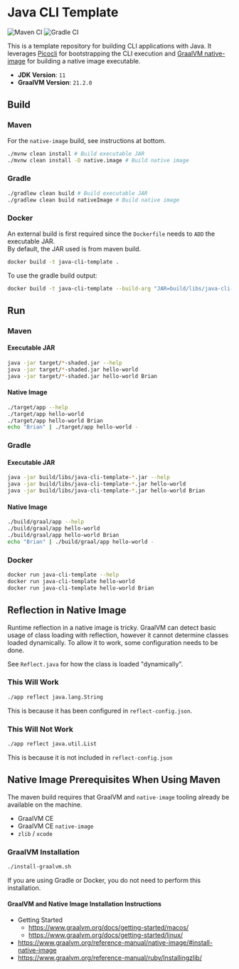 # Java CLI Template

![Maven CI](https://github.com/brianwyka/java-cli-template/actions/workflows/maven-ci.yml/badge.svg) 
![Gradle CI](https://github.com/brianwyka/java-cli-template/actions/workflows/gradle-ci.yml/badge.svg)

This is a template repository for building CLI applications with Java.  It leverages
[Picocli](https://picocli.info/) for bootstrapping the CLI execution and 
[GraalVM native-image](https://www.graalvm.org/reference-manual/native-image/) for building 
a native image executable.

* **JDK Version**: `11`
* **GraalVM Version**: `21.2.0` 

## Build

### Maven
For the `native-image` build, see instructions at bottom.

```sh
./mvnw clean install # Build executable JAR
./mvnw clean install -D native.image # Build native image
```

### Gradle
```sh
./gradlew clean build # Build executable JAR
./gradlew clean build nativeImage # Build native image
```

### Docker
An external build is first required since the `Dockerfile` needs to `ADD` the executable JAR.  
By default, the JAR used is from maven build.

```sh
docker build -t java-cli-template .
```

To use the gradle build output:
```sh
docker build -t java-cli-template --build-arg "JAR=build/libs/java-cli-template-*.jar" .
```

## Run

### Maven

#### Executable JAR
```sh
java -jar target/*-shaded.jar --help
java -jar target/*-shaded.jar hello-world
java -jar target/*-shaded.jar hello-world Brian
```

#### Native Image
```sh
./target/app --help
./target/app hello-world
./target/app hello-world Brian
echo "Brian" | ./target/app hello-world -
```

### Gradle

#### Executable JAR
```sh
java -jar build/libs/java-cli-template-*.jar --help
java -jar build/libs/java-cli-template-*.jar hello-world
java -jar build/libs/java-cli-template-*.jar hello-world Brian
```

#### Native Image
```sh
./build/graal/app --help
./build/graal/app hello-world
./build/graal/app hello-world Brian
echo "Brian" | ./build/graal/app hello-world -
```

### Docker
```sh
docker run java-cli-template --help
docker run java-cli-template hello-world
docker run java-cli-template hello-world Brian
```

## Reflection in Native Image

Runtime reflection in a native image is tricky.  GraalVM can detect basic usage of class loading with reflection, 
however it cannot determine classes loaded dynamically. To allow it to work, some configuration needs to be done.

See `Reflect.java` for how the class is loaded "dynamically".

### This Will Work
```sh
./app reflect java.lang.String
```
This is because it has been configured in `reflect-config.json`.

### This Will Not Work
```sh
./app reflect java.util.List
```
This is because it is not included in `reflect-config.json`

## Native Image Prerequisites When Using Maven
The maven build requires that GraalVM and `native-image` tooling already be available on the machine.

- GraalVM CE
- GraalVM CE `native-image`
- `zlib` / `xcode`

### GraalVM Installation

```sh
./install-graalvm.sh
```

If you are using Gradle or Docker, you do not need to perform this installation.

#### GraalVM and Native Image Installation Instructions
- Getting Started
  - https://www.graalvm.org/docs/getting-started/macos/
  - https://www.graalvm.org/docs/getting-started/linux/
- https://www.graalvm.org/reference-manual/native-image/#install-native-image
- https://www.graalvm.org/reference-manual/ruby/Installingzlib/
